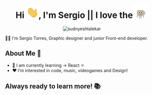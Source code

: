 <h1 align="center">Hi <img src="https://github.com/sergicodes/sergicodes/blob/main/Assets/Hi.gif" width="40px">, I'm Sergio || I love the<img src="https://github.com/sergicodes/sergicodes/blob/main/Assets/coffe-cup.gif" width="50px"> </h1>

<!--====VIEW COUNTER==== -->
<p align="CENTER"> <img src="https://camo.githubusercontent.com/b449e97862bf321606c5b0dda8d61628274ec2346a116c369bd8bb2682a34c3f/68747470733a2f2f6b6f6d617265762e636f6d2f67687076632f3f757365726e616d653d7365726769636f646573" alt="sudnyeshtalekar" /> </p>

👨‍💻 I'm Sergio Torres, Graphic designer and junior Front-end developer.

## About Me 🤔
- 🔭 I am currently learning -> React ⚛️
- ♥️  I’m interested in code, music, videogames and Design!

## Always ready to learn more! 📚
